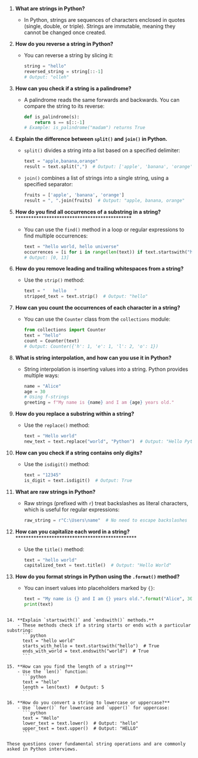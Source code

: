 
1. **What are strings in Python?**
   - In Python, strings are sequences of characters enclosed in quotes (single, double, or triple). Strings are immutable, meaning they cannot be changed once created.

2. **How do you reverse a string in Python?**
   - You can reverse a string by slicing it:
     ```python
     string = "hello"
     reversed_string = string[::-1]
     # Output: "olleh"
     ```

3. **How can you check if a string is a palindrome?**
   - A palindrome reads the same forwards and backwards. You can compare the string to its reverse:
     ```python
     def is_palindrome(s):
         return s == s[::-1]
     # Example: is_palindrome("madam") returns True
     ```

4. **Explain the difference between `split()` and `join()` in Python.**
   - `split()` divides a string into a list based on a specified delimiter:
     ```python
     text = "apple,banana,orange"
     result = text.split(",")  # Output: ['apple', 'banana', 'orange']
     ```
   - `join()` combines a list of strings into a single string, using a specified separator:
     ```python
     fruits = ['apple', 'banana', 'orange']
     result = ", ".join(fruits)  # Output: "apple, banana, orange"
     ```

5. **How do you find all occurrences of a substring in a string?***********************************************
   - You can use the `find()` method in a loop or regular expressions to find multiple occurrences:
     ```python
     text = "hello world, hello universe"
     occurrences = [i for i in range(len(text)) if text.startswith("hello", i)]
     # Output: [0, 13]
     ```

6. **How do you remove leading and trailing whitespaces from a string?**
   - Use the `strip()` method:
     ```python
     text = "   hello   "
     stripped_text = text.strip()  # Output: "hello"
     ```

7. **How can you count the occurrences of each character in a string?**
   - You can use the `Counter` class from the `collections` module:
     ```python
     from collections import Counter
     text = "hello"
     count = Counter(text)
     # Output: Counter({'h': 1, 'e': 1, 'l': 2, 'o': 1})
     ```

8. **What is string interpolation, and how can you use it in Python?**
   - String interpolation is inserting values into a string. Python provides multiple ways:
     ```python
     name = "Alice"
     age = 30
     # Using f-strings
     greeting = f"My name is {name} and I am {age} years old."
     ```

9. **How do you replace a substring within a string?**
   - Use the `replace()` method:
     ```python
     text = "Hello world"
     new_text = text.replace("world", "Python")  # Output: "Hello Python"
     ```

10. **How can you check if a string contains only digits?**
    - Use the `isdigit()` method:
      ```python
      text = "12345"
      is_digit = text.isdigit()  # Output: True
      ```

11. **What are raw strings in Python?**
    - Raw strings (prefixed with `r`) treat backslashes as literal characters, which is useful for regular expressions:
      ```python
      raw_string = r"C:\Users\name"  # No need to escape backslashes
      ```

12. **How can you capitalize each word in a string?*************************************************
    - Use the `title()` method:
      ```python
      text = "hello world"
      capitalized_text = text.title()  # Output: "Hello World"
      ```

13. **How do you format strings in Python using the `.format()` method?**
    - You can insert values into placeholders marked by `{}`:
      ```python
      text = "My name is {} and I am {} years old.".format("Alice", 30)
      print(text)      
```

14. **Explain `startswith()` and `endswith()` methods.**
    - These methods check if a string starts or ends with a particular substring:
      ```python
      text = "hello world"
      starts_with_hello = text.startswith("hello")  # True
      ends_with_world = text.endswith("world")  # True
      ```

15. **How can you find the length of a string?**
    - Use the `len()` function:
      ```python
      text = "hello"
      length = len(text)  # Output: 5
      ```

16. **How do you convert a string to lowercase or uppercase?**
    - Use `lower()` for lowercase and `upper()` for uppercase:
      ```python
      text = "Hello"
      lower_text = text.lower()  # Output: "hello"
      upper_text = text.upper()  # Output: "HELLO"
      ```

These questions cover fundamental string operations and are commonly asked in Python interviews.